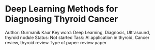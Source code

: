 # Deep Learning Methods for Diagnosing Thyroid Cancer

Author: Gurmanik Kaur
Key word: Deep Learning, Diagnosis, Ultrasound, thyroid nodule
Status: Not started
Task: AI application in thyroid, Cancer review, thyroid review
Type of paper: review paper